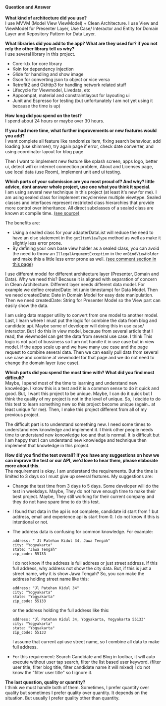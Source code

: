 #### Question and Answer

**What kind of architecture did you use?**  
I use MVVM (Model View ViewModel) + Clean Architecture.
I use View and ViewModel for Presenter Layer, Use Case/ Interactor and Entity for Domain Layer and Repository Pattern for Data Layer.

**What libraries did you add to the app? What are they used for? if you not rely the other library tell us why?**  
I use several library in this project.
-   Core-ktx for core library
-   Koin for dependency injection
-   Glide for handling and show image
-   Gson for converting json to object or vice versa
-   Retrofit2 and Okhttp3 for handling network related stuff
-   Lifecycle for Viewmodel, Livedata, etc
-   Appcompat, material and constraintlayout for layouting ui
-   Junit and Espresso for testing (but unfortunately I am not yet using it because the time is up)

**How long did you spend on the test?**  
I spend about 24 hours or maybe over 30 hours.

**If you had more time, what further improvements or new features would you add?**  
I want complete all feature like randomize item, fixing search behaviour, add loading (use shimmer), 
try again page if error, check date converter, and using coordinator layout for blog page

Then I want to implement new feature like splash screen, apps logo, better ui, detect wifi or internet connection problem,
About and Licenses page, use local data (use Room), implement unit and ui testing.

**Which parts of your submission are you most proud of? And why? little advice, dont answer whole project, use one what you think it special.**  
I am using several new technique in this project (at least it's new for me). I am using sealed class for implement recyclerview multiple viewtype.
Sealed classes and interfaces represent restricted class hierarchies that provide more control over inheritance. 
All direct subclasses of a sealed class are known at compile time. [(see source)](https://kotlinlang.org/docs/sealed-classes.html)

The benefits are:
-   Using a sealed class for your adapterDataList will reduce the need to have an else statement in the `getItemViewType` method as well as make it slightly less error prone.
-   By defining your own base view holder as a sealed class, you can avoid the need to throw an `IllegalArgumentException` in the `onBindViewHolder` and make this a little less error prone as well.
    [(see comment section in this page)](https://medium.com/@ivancse.58/android-and-kotlin-recyclerview-with-multiple-view-types-65285a254393)
    
I use different model for different architecture layer (Presenter, Domain and Data). Why we need this? Because it is aligned with separation of concern in Clean Architecture.
Different layer needs different data model. For example we define createdDate: Int (unix timestamp) for Data Model. Then we need createdDate: Date in Domain Model for
easy date manipulation. Then we need createdDate: String for Presenter Model so the View part can easily show the data.

I am using data mapper utility to convert from one model to another model. Last, I learn where I must put the logic for combine the data from blog and candidate api.
Maybe some of developer will doing this in use case/ interactor. But I do this in view model, because from several article that I read,
the viewmodel can get the data from several use case. I think This logic is not part of bussiness so I am not handle it in use case but in view model.
If the apps scale up and we have many use case and the page request to combine several data. Then we can easily pull data from several use case and combine at
viewmodel for that page and we do not need to change the domain layer (use case).

**Which parts did you spend the most time with? What did you find most difficult?**  
Maybe, I spend most of the time to learning and understand new knowledge. I know this is a test and it is a common sense to do it quick and good.
But, I want this project to be unique. Maybe, I can do it quick but I think the quality of my project is not in the level of unique.
So, I decide to do this test to learn something new so this project become unique (again.. at least unique for me).
Then, I make this project different from all of my previous project.

The difficult part is to understand something new. I need some times to understand new knowledge and implement it. 
I think other people needs time to understand new konowledge too and that is normal. It is difficult but I am happy that I can understand 
new knowledge and technique then implement that knowledge in this project.

**How did you find the test overall? If you have any suggestions on how we can improve the test or our API, we'd love to hear them, please elaborate more about this.**  
The requirement is okay. I am understand the requirements. But the time is limited to 3 days so I must give up several features.
My suggestions are:
-   Change the test time from 3 days to 5 days. Some developer will do the test in weekdays. Maybe, They do not have enough time to make their best project.
    Maybe, They still working for their current company and they do not have spare time to do this test.
-   I found that data in the api is not complete, candidate id start from 1 but address, email and experience api is start from 0. I do not know if this is intentional or not.
-   The address data is confusing for common knowledge.
    For example:

        address: " Jl Patehan Kidul 34, Jawa Tengah"
        city: "Yogyakarta"
        state: "Jawa Tengah"
        zip_code: 55133
    
    I do not know if the address is full address or just street address. If this full address, why address not show the city data.
    But, if this is just a street name, why it is show Jawa Tengah?
    So, you can make the address holding street name like this:
    
        address: "Jl Patehan Kidul 34"
        city: "Yogyakarta"
        state: "Yogyakarta"
        zip_code: 55133
    
    or the address holding the full address like this:

        address: "Jl Patehan Kidul 34, Yogyakarta, Yogyakarta 55133"
        city: "Yogyakarta"
        state: "Yogyakarta"
        zip_code: 55133

    I assume that current api use street name, so I combine all data to make full address.
-   For this requirement:
    Search Candidate and Blog in toolbar, it will auto execute without user tap search, filter the list based user keyword. (filter user title, filter blog title, filter candidate name it will mixed)
    I do not know the "filter user title" so I ignore it.

**The last question, quality or quantity?**  
I think we must handle both of them. Sometimes, I prefer quantity over quality but sometimes I prefer quality over quantity. 
It depends on the situation. But usually I prefer quality other than quantity.
